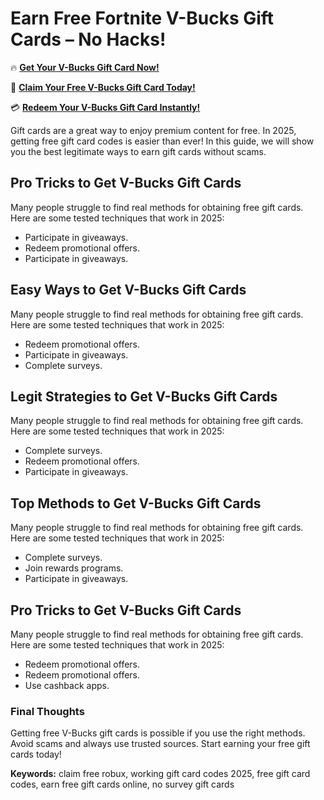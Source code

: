 # Earn Free Fortnite V-Bucks Gift Cards – No Hacks!

🔥 **[Get Your V-Bucks Gift Card Now!](https://www.apkhub.site/)**  

🎁 **[Claim Your Free V-Bucks Gift Card Today!](https://www.apkhub.site/)**  

💳 **[Redeem Your V-Bucks Gift Card Instantly!](https://www.apkhub.site/)**  

Gift cards are a great way to enjoy premium content for free. In 2025, getting free gift card codes is easier than ever! In this guide, we will show you the best legitimate ways to earn gift cards without scams.

## Pro Tricks to Get V-Bucks Gift Cards

Many people struggle to find real methods for obtaining free gift cards. Here are some tested techniques that work in 2025:

- Participate in giveaways.
- Redeem promotional offers.
- Participate in giveaways.

## Easy Ways to Get V-Bucks Gift Cards

Many people struggle to find real methods for obtaining free gift cards. Here are some tested techniques that work in 2025:

- Redeem promotional offers.
- Participate in giveaways.
- Complete surveys.

## Legit Strategies to Get V-Bucks Gift Cards

Many people struggle to find real methods for obtaining free gift cards. Here are some tested techniques that work in 2025:

- Complete surveys.
- Redeem promotional offers.
- Participate in giveaways.

## Top Methods to Get V-Bucks Gift Cards

Many people struggle to find real methods for obtaining free gift cards. Here are some tested techniques that work in 2025:

- Complete surveys.
- Join rewards programs.
- Participate in giveaways.

## Pro Tricks to Get V-Bucks Gift Cards

Many people struggle to find real methods for obtaining free gift cards. Here are some tested techniques that work in 2025:

- Redeem promotional offers.
- Redeem promotional offers.
- Use cashback apps.

### Final Thoughts

Getting free V-Bucks gift cards is possible if you use the right methods. Avoid scams and always use trusted sources. Start earning your free gift cards today!

**Keywords:** claim free robux, working gift card codes 2025, free gift card codes, earn free gift cards online, no survey gift cards
